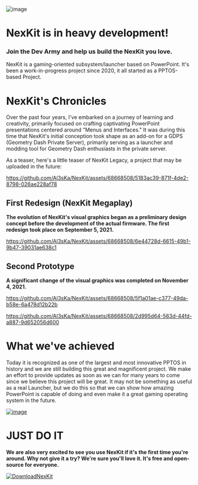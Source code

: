 ![image](https://github.com/Al3sKa/NexKit/assets/68668508/fac6e264-3c15-4947-afc3-7e767b5e1b13)

# NexKit is in heavy development!
### Join the Dev Army and help us build the NexKit you love.

NexKit is a gaming-oriented subsystem/launcher based on PowerPoint.
It's been a work-in-progress project since 2020, it all started as a PPTOS-based Project.

# NexKit's Chronicles

Over the past four years, I've embarked on a journey of learning and creativity, primarily focused on crafting captivating PowerPoint presentations centered around "Menus and Interfaces." It was during this time that NexKit's initial conception took shape as an add-on for a GDPS (Geometry Dash Private Server), primarily serving as a launcher and modding tool for Geometry Dash enthusiasts in the private server.


As a teaser, here's a little teaser of NexKit Legacy, a project that may be uploaded in the future:

https://github.com/Al3sKa/NexKit/assets/68668508/5183ac39-871f-4de2-8798-026ae228af78


## First Redesign (NexKit Megaplay)
**The evolution of NexKit's visual graphics began as a preliminary design concept before the development of the actual firmware. The first redesign took place on September 5, 2021.**


https://github.com/Al3sKa/NexKit/assets/68668508/6e44728d-6615-49b1-9b47-39031ae638c1

## Second Prototype
**A significant change of the visual graphics was completed on November 4, 2021.**

https://github.com/Al3sKa/NexKit/assets/68668508/5f1a01ae-c377-49da-b58e-6a478d12b22b

https://github.com/Al3sKa/NexKit/assets/68668508/2d995d64-563d-44fd-a887-9d652056d600

# What we've achieved

Today it is recognized as one of the largest and most innovative PPTOS in history and we are still building this great and magnificent project. We make an effort to provide updates as soon as we can for many years to come since we believe this project will be great.
It may not be something as useful as a real Launcher, but we do this so that we can show how amazing PowerPoint is capable of doing and even make it a great gaming operating system in the future.

[![image](https://github.com/Al3sKa/NexKit/assets/68668508/3f3de187-e119-4766-a930-f21dbedd3fc5)](https://www.youtube.com/watch?v=ZW3A-XAMV1E)

# JUST DO IT
**We are also very excited to see you use NexKit if it's the first time you're around. Why not give it a try? We're sure you'll love it. It's free and open-source for everyone.**

[![DownloadNexKit](https://github.com/Al3sKa/NexKit/assets/68668508/9a585473-8d78-4715-b5a4-672550279bd4)](https://github.com/Al3sKa/NexKit/releases/)
